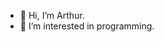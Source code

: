- 👋 Hi, I’m Arthur.
- 👀 I’m interested in programming.
<!--- 
- 🌱 I’m currently learning C and x64 Windows Assembly.
- ⚡ Fun fact: I had an appearance in 152 of the 207 episodes of the cult series King of Queens.
- 💞️ I’m looking to collaborate on cool projects.
- 📫 How to reach me ...
- 😄 Pronouns: ...
--->

<!---
adotspooner/adotspooner is a ✨ special ✨ repository because its `README.md` (this file) appears on your GitHub profile.
You can click the Preview link to take a look at your changes.
--->
